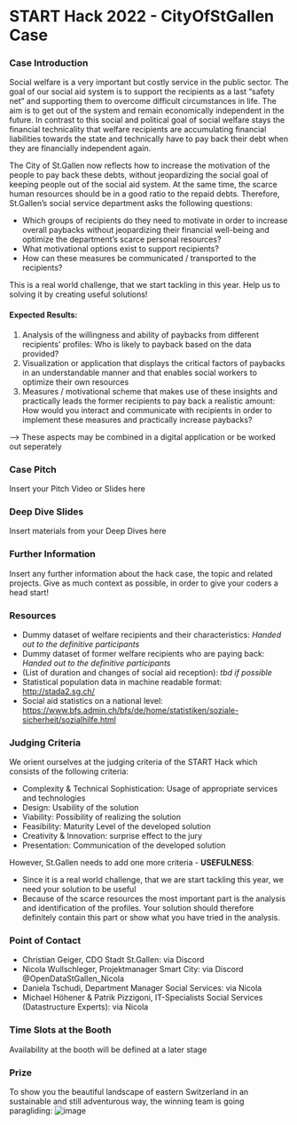 # START Hack 2022 - CityOfStGallen Case 

### Case Introduction
Social welfare is a very important but costly service in the public sector. The goal of our social aid system is to support the recipients as a last “safety net” and supporting them to overcome difficult circumstances in life. The aim is to get out of the system and remain economically independent in the future. 
In contrast to this social and political goal of social welfare stays the financial technicality that welfare recipients are accumulating financial liabilities towards the state and technically have to pay back their debt when they are financially independent again.

The City of St.Gallen now reflects how to increase the motivation of the people to pay back these debts, without jeopardizing the social goal of keeping people out of the social aid system. At the same time, the scarce human resources should be in a good ratio to the repaid debts. Therefore, St.Gallen’s social service department asks the following questions:
*	Which groups of recipients do they need to motivate in order to increase overall paybacks without jeopardizing their financial well-being and optimize the department’s scarce personal resources?
*	What motivational options exist to support recipients?
*	How can these measures be communicated / transported to the recipients?

This is a real world challenge, that we start tackling in this year. Help us to solving it by creating useful solutions!

#### Expected Results:
1. Analysis of the willingness and ability of paybacks from different recipients’ profiles: Who is likely to payback based on the data provided?
2. Visualization or application that displays the critical factors of paybacks in an understandable manner and that enables social workers to optimize their own resources
3. Measures / motivational scheme that makes use of these insights and practically leads the former recipients to pay back a realistic amount: How would you interact and communicate with recipients in order to implement these measures and practically increase paybacks?

--> These aspects may be combined in a digital application or be worked out seperately



### Case Pitch
Insert your Pitch Video or Slides here

### Deep Dive Slides
Insert materials from your Deep Dives here

### Further Information
Insert any further information about the hack case, the topic and related projects.
Give as much context as possible, in order to give your coders a head start!

### Resources
* Dummy dataset of welfare recipients and their characteristics: *Handed out to the definitive participants*
* Dummy dataset of former welfare recipients who are paying back: *Handed out to the definitive participants*
* (List of duration and changes of social aid reception): *tbd if possible*
* Statistical population data in machine readable format: http://stada2.sg.ch/
* Social aid statistics on a national level: https://www.bfs.admin.ch/bfs/de/home/statistiken/soziale-sicherheit/sozialhilfe.html


### Judging Criteria
We orient ourselves at the judging criteria of the START Hack which consists of the following criteria:
* Complexity & Technical Sophistication: Usage of appropriate services and technologies
* Design: Usability of the solution
* Viability: Possibility of realizing the solution
* Feasibility: Maturity Level of the developed solution
* Creativity & Innovation: surprise effect to the jury
* Presentation: Communication of the developed solution

However, St.Gallen needs to add one more criteria - **USEFULNESS**:

* Since it is a real world challenge, that we are start tackling this year, we need your solution to be useful
* Because of the scarce resources the most important part is the analysis and identification of the profiles. Your solution should therefore definitely contain this part or show what you have tried in the analysis.


### Point of Contact
* Christian Geiger, CDO Stadt St.Gallen: via Discord
* Nicola Wullschleger, Projektmanager Smart City: via Discord @OpenDataStGallen_Nicola
* Daniela Tschudi, Department Manager Social Services: via Nicola
* Michael Höhener & Patrik Pizzigoni, IT-Specialists Social Services (Datastructure Experts): via Nicola

### Time Slots at the Booth
Availability at the booth will be defined at a later stage

### Prize
To show you the beautiful landscape of eastern Switzerland in an sustainable and still adventurous way, the winning team is going paragliding:
![image](https://user-images.githubusercontent.com/62013029/157916020-18aeca5e-5c26-40ce-8339-5a198fc4ca22.png)


